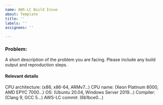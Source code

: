 ```yaml
---
name: AWS-LC Build Issue
about: Template
title: ''
labels: ''
assignees: ''

---
```


### Problem:

A short description of the problem you are facing. Please include any build output and reproduction steps.

#### Relevant details
CPU architecture: (x86, x86-64, ARMv7...)
CPU name: (Xeon Platinum 8000, AMD EPYC 7000...)
OS: (Ubuntu 20.04, Windows Server 2019...)
Compiler: (Clang 9, GCC 5...)
AWS-LC commit: (6b1bce0...)

